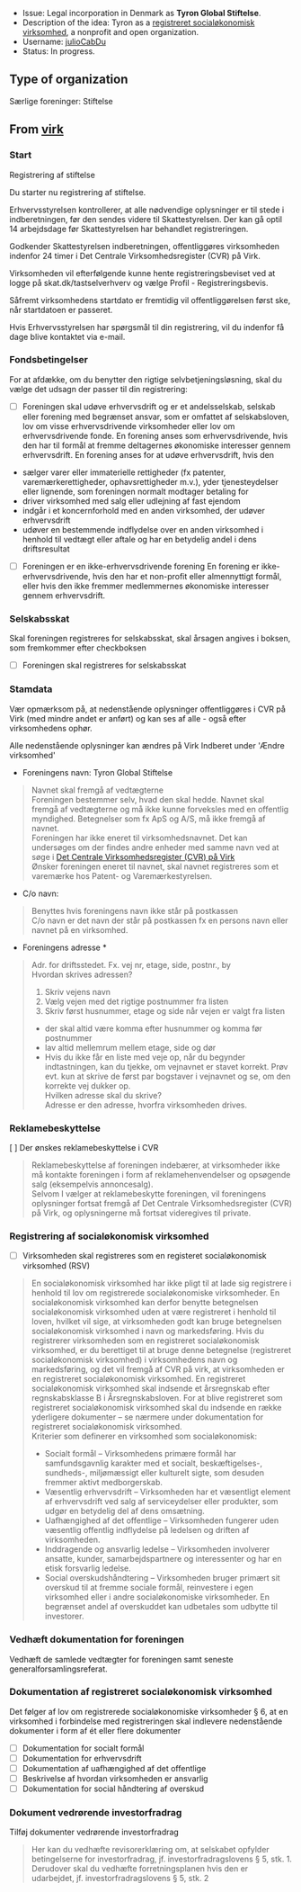 - Issue: Legal incorporation in Denmark as **Tyron Global Stiftelse**. 
- Description of the idea: Tyron as a [registreret socialøkonomisk virksomhed](#registrering-af-socialøkonomisk-virksomhed), a nonprofit and open organization.
- Username: [julioCabDu](https://github.com/julioCabDu)
- Status: In progress. 

## Type of organization
Særlige foreninger: Stiftelse

## From [virk](https://indberet.virk.dk/myndigheder/stat/ERST/Start_virksomhed)
### Start
Registrering af stiftelse

Du starter nu registrering af stiftelse.

Erhvervsstyrelsen kontrollerer, at alle nødvendige oplysninger er til stede i indberetningen, før den sendes videre til Skattestyrelsen. Der kan gå optil 14 arbejdsdage før Skattestyrelsen har behandlet registreringen.

Godkender Skattestyrelsen indberetningen, offentliggøres virksomheden indenfor 24 timer i Det Centrale Virksomhedsregister (CVR) på Virk.

Virksomheden vil efterfølgende kunne hente registreringsbeviset ved at logge på skat.dk/tastselverhverv og vælge Profil - Registreringsbevis.

Såfremt virksomhedens startdato er fremtidig vil offentliggørelsen først ske, når startdatoen er passeret.

Hvis Erhvervsstyrelsen har spørgsmål til din registrering, vil du indenfor få dage blive kontaktet via e-mail.

### Fondsbetingelser
For at afdække, om du benytter den rigtige selvbetjeningsløsning, skal du vælge det udsagn der passer til din registrering:

- [ ] Foreningen skal udøve erhvervsdrift og er et andelsselskab, selskab eller forening med begrænset ansvar, som er omfattet af selskabsloven, lov om visse erhvervsdrivende virksomheder eller lov om erhvervsdrivende fonde.
En forening anses som erhvervsdrivende, hvis den har til formål at fremme deltagernes økonomiske interesser gennem erhvervsdrift. En forening anses for at udøve erhvervsdrift, hvis den
- sælger varer eller immaterielle rettigheder (fx patenter, varemærkerettigheder, ophavsrettigheder m.v.), yder tjenesteydelser eller lignende, som foreningen normalt modtager betaling for
- driver virksomhed med salg eller udlejning af fast ejendom
- indgår i et koncernforhold med en anden virksomhed, der udøver erhvervsdrift
- udøver en bestemmende indflydelse over en anden virksomhed i henhold til vedtægt eller aftale og har en betydelig andel i dens driftsresultat

- [ ] Foreningen er en ikke-erhvervsdrivende forening
En forening er ikke-erhvervsdrivende, hvis den har et non-profit eller almennyttigt formål, eller hvis den ikke fremmer medlemmernes økonomiske interesser gennem erhvervsdrift.

### Selskabsskat

Skal foreningen registreres for selskabsskat, skal årsagen angives i  boksen, som fremkommer efter checkboksen

- [ ] Foreningen skal registreres for selskabsskat

### Stamdata
Vær opmærksom på, at nedenstående oplysninger offentliggøres i CVR på Virk (med mindre andet er anført) og kan ses af alle - også efter virksomhedens ophør.

Alle nedenstående oplysninger kan ændres på Virk Indberet under 'Ændre virksomhed' 

- Foreningens navn: Tyron Global Stiftelse
> Navnet skal fremgå af vedtægterne  
Foreningen bestemmer selv, hvad den skal hedde. Navnet skal fremgå af vedtægterne og må ikke kunne forveksles med en offentlig myndighed. Betegnelser som fx ApS og A/S, må ikke fremgå af navnet.  
Foreningen har ikke eneret til virksomhedsnavnet. Det kan undersøges om der findes andre enheder med samme navn ved at søge i [Det Centrale Virksomhedsregister (CVR) på Virk](https://datacvr.virk.dk/data/)   
Ønsker foreningen eneret til navnet, skal navnet registreres som et varemærke hos Patent- og Varemærkestyrelsen.

- C/o navn:
> Benyttes hvis foreningens navn ikke står på postkassen  
C/o navn er det navn der står på postkassen fx en persons navn eller navnet på en virksomhed.

- Foreningens adresse *
> Adr. for driftsstedet. Fx. vej nr, etage, side, postnr., by  
Hvordan skrives adressen?   
> 1. Skriv vejens navn  
> 2. Vælg vejen med det rigtige postnummer fra listen  
> 3. Skriv først husnummer, etage og side når vejen er valgt fra listen  
>- der skal altid være komma efter husnummer og komma før postnummer  
>- lav altid mellemrum mellem etage, side og dør  
>- Hvis du ikke får en liste med veje op, når du begynder indtastningen, kan du tjekke, om vejnavnet er stavet korrekt. Prøv evt. kun at skrive de først par bogstaver i vejnavnet og se, om den korrekte vej dukker op.  
>Hvilken adresse skal du skrive?  
Adresse er den adresse, hvorfra virksomheden drives.

### Reklamebeskyttelse
[ ] Der ønskes reklamebeskyttelse i CVR
> Reklamebeskyttelse af foreningen indebærer, at virksomheder ikke må kontakte foreningen i form af reklamehenvendelser og opsøgende salg (eksempelvis annoncesalg).  
Selvom I vælger at reklamebeskytte foreningen, vil foreningens oplysninger fortsat fremgå af Det Centrale Virksomhedsregister (CVR) på Virk, og oplysningerne må fortsat videregives til private.

### Registrering af socialøkonomisk virksomhed
- [ ] Virksomheden skal registreres som en registeret socialøkonomisk virksomhed (RSV)

> En socialøkonomisk virksomhed har ikke pligt til at lade sig registrere i henhold til lov om registrerede socialøkonomiske virksomheder. En socialøkonomisk virksomhed kan derfor benytte betegnelsen socialøkonomisk virksomhed uden at være registreret i henhold til loven, hvilket vil sige, at virksomheden godt kan bruge betegnelsen socialøkonomisk virksomhed i navn og markedsføring. Hvis du registrerer virksomheden som en registreret socialøkonomisk virksomhed, er du berettiget til at bruge denne betegnelse (registreret socialøkonomisk virksomhed) i virksomhedens navn og markedsføring, og det vil fremgå af CVR på virk, at virksomheden er en registreret socialøkonomisk virksomhed. En registreret socialøkonomisk virksomhed skal indsende et årsregnskab efter regnskabsklasse B i Årsregnskabsloven. For at blive registreret som registreret socialøkonomisk virksomhed skal du indsende en række yderligere dokumenter – se nærmere under dokumentation for registreret socialøkonomisk virksomhed.  
Kriterier som definerer en virksomhed som socialøkonomisk:
> - Socialt formål – Virksomhedens primære formål har samfundsgavnlig karakter med et socialt, beskæftigelses-, sundheds-, miljømæssigt eller kulturelt sigte, som desuden fremmer aktivt medborgerskab.
> - Væsentlig erhvervsdrift – Virksomheden har et væsentligt element af erhvervsdrift ved salg af serviceydelser eller produkter, som udgør en betydelig del af dens omsætning. 
> - Uafhængighed af det offentlige – Virksomheden fungerer uden væsentlig offentlig indflydelse på ledelsen og driften af virksomheden. 
> - Inddragende og ansvarlig ledelse – Virksomheden involverer ansatte, kunder, samarbejdspartnere og interessenter og har en etisk forsvarlig ledelse. 
> - Social overskudshåndtering – Virksomheden bruger primært sit overskud til at fremme sociale formål, reinvestere i egen virksomhed eller i andre socialøkonomiske virksomheder. En begrænset andel af overskuddet kan udbetales som udbytte til investorer.

###  Vedhæft dokumentation for foreningen
Vedhæft de samlede vedtægter for foreningen samt seneste generalforsamlingsreferat.

###  Dokumentation af registreret socialøkonomisk virksomhed
Det følger af lov om registrerede socialøkonomiske virksomheder § 6, at en virksomhed i forbindelse med registreringen skal indlevere nedenstående dokumenter i form af ét eller flere dokumenter
- [ ] Dokumentation for socialt formål
- [ ] Dokumentation for erhvervsdrift
- [ ] Dokumentation af uafhængighed af det offentlige
- [ ] Beskrivelse af hvordan virksomheden er ansvarlig
- [ ] Dokumentation for social håndtering af overskud

###  Dokument vedrørende investorfradrag
Tilføj dokumenter vedrørende investorfradrag
> Her kan du vedhæfte revisorerklæring om, at selskabet opfylder betingelserne for investorfradrag, jf. investorfradragslovens § 5, stk. 1. Derudover skal du vedhæfte forretningsplanen hvis den er udarbejdet, jf. investorfradragslovens § 5, stk. 2



